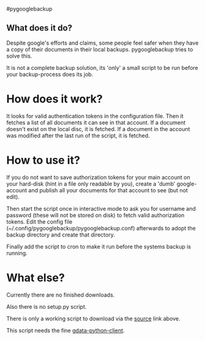 #pygooglebackup

## What does it do?

Despite google's efforts and claims, some people feel safer when they have a
copy of their documents in their local backups. pygooglebackup tries to solve
this.

It is not a complete backup solution, its 'only' a small script to be run
before your backup-process does its job.

# How does it work?

It looks for valid authentication tokens in the configuration file. Then it
fetches a list of all documents it can see in that account. If a document
doesn't exist on the local disc, it is fetched. If a document in the account was
modified after the last run of the script, it is fetched.

# How to use it?

If you do not want to save authorization tokens for your main account on your
hard-disk (hint in a file only readable by you), create a 'dumb' google-account
and publish all your documents for that account to see (but not edit).

Then start the script once in interactive mode to ask you for username and
password (these will not be stored on disk) to fetch valid authorization tokens.
Edit the config file (~/.config/pygooglebackup/pygooglebackup.conf) afterwards
to adopt the backup directory and create that directory.

Finally add the script to cron to make it run before the systems backup is
running.

# What else?

Currently there are no finished downloads.

Also there is no setup.py script.

There is only a working script to download via the [source](https://github.com/kampfschlaefer/pygooglebackup) link above.

This script needs the fine [gdata-python-client](https://github.com/google/gdata-python-client).
